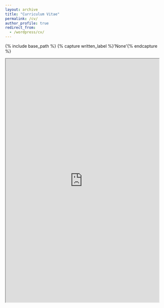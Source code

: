 ```yaml
---
layout: archive
title: "Curriculum Vitae"
permalink: /cv/
author_profile: true
redirect_from:
  - /wordpress/cv/
---
```


{% include base_path %}
{% capture written_label %}'None'{% endcapture %}

<iframe src="https://hin1115.github.io/files/pdf/CV_SNU_2021.pdf" width="100%" height="800em"></iframe>
